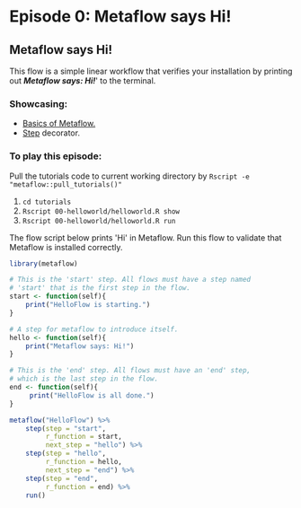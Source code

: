 # Episode 0:  Metaflow says Hi!

## Metaflow says Hi!

This flow is a simple linear workflow that verifies your installation by printing out _**Metaflow says: Hi!**_' to the terminal.

### Showcasing:

* [Basics of Metaflow.](https://github.com/Netflix/metaflow-docs/tree/b90f7b9c89a00a9c344df9d41bfd39b23a674bd8/metaflow-r/basics.md)
* [Step](https://github.com/Netflix/metaflow-docs/tree/b90f7b9c89a00a9c344df9d41bfd39b23a674bd8/metaflow-r/basics.md#what-should-be-a-step) decorator.

### To play this episode:

Pull the tutorials code to current working directory by `Rscript -e "metaflow::pull_tutorials()"`

1. `cd tutorials`
2. `Rscript 00-helloworld/helloworld.R show`
3. `Rscript 00-helloworld/helloworld.R run`

The flow script below prints 'Hi' in Metaflow. Run this flow to validate that Metaflow is installed correctly.

```r
library(metaflow)

# This is the 'start' step. All flows must have a step named 
# 'start' that is the first step in the flow.
start <- function(self){
    print("HelloFlow is starting.")
}

# A step for metaflow to introduce itself.
hello <- function(self){
    print("Metaflow says: Hi!") 
}

# This is the 'end' step. All flows must have an 'end' step, 
# which is the last step in the flow.
end <- function(self){
     print("HelloFlow is all done.")
}

metaflow("HelloFlow") %>%
    step(step = "start", 
         r_function = start, 
         next_step = "hello") %>%
    step(step = "hello", 
         r_function = hello,  
         next_step = "end") %>%
    step(step = "end", 
         r_function = end) %>% 
    run()
```


